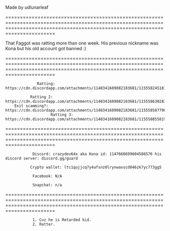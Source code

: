 Made by udlunarleaf

===================================================================================================================================================================================

That Faggot was ratting more than one week. His previous nickname was Kona but his old account got banned :)

===================================================================================================================================================================================

			
     
                  Ratting: https://cdn.discordapp.com/attachments/1148341689082183681/1155582451813449980/image.png                                                                     
 
               Ratting 2: https://cdn.discordapp.com/attachments/1148341689082183681/1155586302838845531/image.png
		Exit scamming?: https://cdn.discordapp.com/attachments/1148341689082183681/1155585877901320202/image.png  
                        Ratting 3: https://cdn.discordapp.com/attachments/1148341689082183681/1155588558191603834/image.png
 

===================================================================================================================================================================================



                Discord: crazydev64x aka Kona id: 1147668699604586576 his discord server: discord.gg/guard

               Crypto wallet: ltc1qujjcq7y4afsnz0lrynwaxscd046zk7yc773gg5
                    
                Facebook: N/A
               
                Snapchat: n/a

===================================================================================================================================================================================



                1. Cuz he is Retarded kid.
                2. Ratter.

